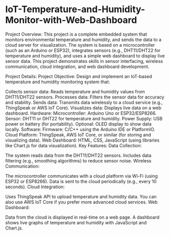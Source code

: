 # IoT-Temperature-and-Humidity-Monitor-with-Web-Dashboard
Project Overview:
This project is a complete embedded system that monitors environmental temperature and humidity, and sends the data to a cloud server for visualization. The system is based on a microcontroller (such as an Arduino or ESP32), integrates sensors (e.g., DHT11/DHT22 for temperature and humidity), and uses a simple web dashboard to display live sensor data. This project demonstrates skills in sensor interfacing, wireless communication, cloud integration, and web dashboard development.

Project Details:
Project Objective:
Design and implement an IoT-based temperature and humidity monitoring system that:

Collects sensor data: Reads temperature and humidity values from DHT11/DHT22 sensors.
Processes data: Filters the sensor data for accuracy and stability.
Sends data: Transmits data wirelessly to a cloud service (e.g., ThingSpeak or AWS IoT Core).
Visualizes data: Displays live data on a web dashboard.
Hardware:
Microcontroller: Arduino Uno or ESP32/ESP8266.
Sensor: DHT11 or DHT22 for temperature and humidity.
Power Supply: USB power or battery (for portability).
Optional: OLED display to show data locally.
Software:
Firmware: C/C++ using the Arduino IDE or PlatformIO.
Cloud Platform: ThingSpeak, AWS IoT Core, or similar (for storing and visualizing data).
Web Dashboard: HTML, CSS, JavaScript (using libraries like Chart.js for data visualization).
Key Features:
Data Collection:

The system reads data from the DHT11/DHT22 sensors.
Includes data filtering (e.g., smoothing algorithms) to reduce sensor noise.
Wireless Communication:

The microcontroller communicates with a cloud platform via Wi-Fi (using ESP32 or ESP8266).
Data is sent to the cloud periodically (e.g., every 10 seconds).
Cloud Integration:

Uses ThingSpeak API to upload temperature and humidity data.
You can also use AWS IoT Core if you prefer more advanced cloud services.
Web Dashboard:

Data from the cloud is displayed in real-time on a web page.
A dashboard shows live graphs of temperature and humidity with JavaScript and Chart.js.
